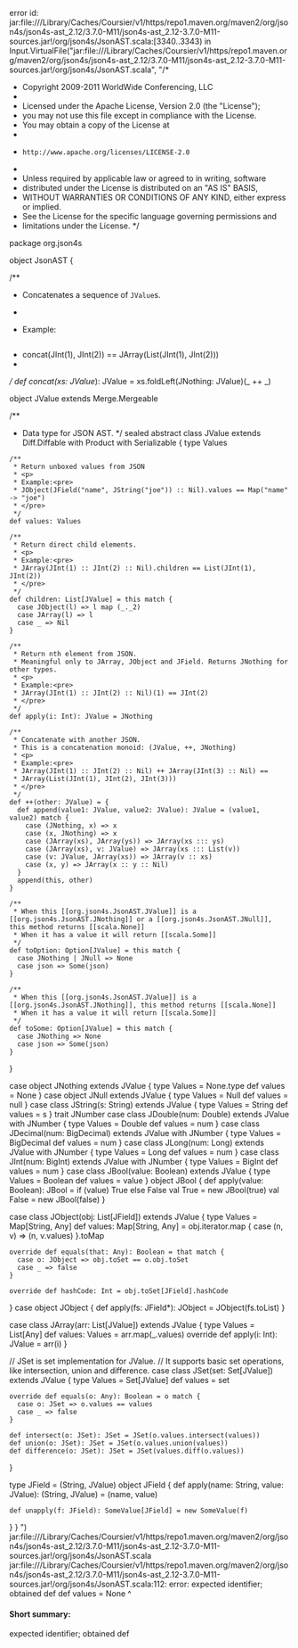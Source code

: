error id: jar:file://<HOME>/Library/Caches/Coursier/v1/https/repo1.maven.org/maven2/org/json4s/json4s-ast_2.12/3.7.0-M11/json4s-ast_2.12-3.7.0-M11-sources.jar!/org/json4s/JsonAST.scala:[3340..3343) in Input.VirtualFile("jar:file://<HOME>/Library/Caches/Coursier/v1/https/repo1.maven.org/maven2/org/json4s/json4s-ast_2.12/3.7.0-M11/json4s-ast_2.12-3.7.0-M11-sources.jar!/org/json4s/JsonAST.scala", "/*
 * Copyright 2009-2011 WorldWide Conferencing, LLC
 *
 * Licensed under the Apache License, Version 2.0 (the "License");
 * you may not use this file except in compliance with the License.
 * You may obtain a copy of the License at
 *
 *     http://www.apache.org/licenses/LICENSE-2.0
 *
 * Unless required by applicable law or agreed to in writing, software
 * distributed under the License is distributed on an "AS IS" BASIS,
 * WITHOUT WARRANTIES OR CONDITIONS OF ANY KIND, either express or implied.
 * See the License for the specific language governing permissions and
 * limitations under the License.
 */

package org.json4s

object JsonAST {

  /**
   * Concatenates a sequence of <code>JValue</code>s.
   * <p>
   * Example:<pre>
   * concat(JInt(1), JInt(2)) == JArray(List(JInt(1), JInt(2)))
   * </pre>
   */
  def concat(xs: JValue*): JValue = xs.foldLeft(JNothing: JValue)(_ ++ _)

  object JValue extends Merge.Mergeable

  /**
   * Data type for JSON AST.
   */
  sealed abstract class JValue extends Diff.Diffable with Product with Serializable {
    type Values

    /**
     * Return unboxed values from JSON
     * <p>
     * Example:<pre>
     * JObject(JField("name", JString("joe")) :: Nil).values == Map("name" -> "joe")
     * </pre>
     */
    def values: Values

    /**
     * Return direct child elements.
     * <p>
     * Example:<pre>
     * JArray(JInt(1) :: JInt(2) :: Nil).children == List(JInt(1), JInt(2))
     * </pre>
     */
    def children: List[JValue] = this match {
      case JObject(l) => l map (_._2)
      case JArray(l) => l
      case _ => Nil
    }

    /**
     * Return nth element from JSON.
     * Meaningful only to JArray, JObject and JField. Returns JNothing for other types.
     * <p>
     * Example:<pre>
     * JArray(JInt(1) :: JInt(2) :: Nil)(1) == JInt(2)
     * </pre>
     */
    def apply(i: Int): JValue = JNothing

    /**
     * Concatenate with another JSON.
     * This is a concatenation monoid: (JValue, ++, JNothing)
     * <p>
     * Example:<pre>
     * JArray(JInt(1) :: JInt(2) :: Nil) ++ JArray(JInt(3) :: Nil) ==
     * JArray(List(JInt(1), JInt(2), JInt(3)))
     * </pre>
     */
    def ++(other: JValue) = {
      def append(value1: JValue, value2: JValue): JValue = (value1, value2) match {
        case (JNothing, x) => x
        case (x, JNothing) => x
        case (JArray(xs), JArray(ys)) => JArray(xs ::: ys)
        case (JArray(xs), v: JValue) => JArray(xs ::: List(v))
        case (v: JValue, JArray(xs)) => JArray(v :: xs)
        case (x, y) => JArray(x :: y :: Nil)
      }
      append(this, other)
    }

    /**
     * When this [[org.json4s.JsonAST.JValue]] is a [[org.json4s.JsonAST.JNothing]] or a [[org.json4s.JsonAST.JNull]], this method returns [[scala.None]]
     * When it has a value it will return [[scala.Some]]
     */
    def toOption: Option[JValue] = this match {
      case JNothing | JNull => None
      case json => Some(json)
    }

    /**
     * When this [[org.json4s.JsonAST.JValue]] is a [[org.json4s.JsonAST.JNothing]], this method returns [[scala.None]]
     * When it has a value it will return [[scala.Some]]
     */
    def toSome: Option[JValue] = this match {
      case JNothing => None
      case json => Some(json)
    }
  }

  case object JNothing extends JValue {
    type Values = None.type
    def values = None
  }
  case object JNull extends JValue {
    type Values = Null
    def values = null
  }
  case class JString(s: String) extends JValue {
    type Values = String
    def values = s
  }
  trait JNumber
  case class JDouble(num: Double) extends JValue with JNumber {
    type Values = Double
    def values = num
  }
  case class JDecimal(num: BigDecimal) extends JValue with JNumber {
    type Values = BigDecimal
    def values = num
  }
  case class JLong(num: Long) extends JValue with JNumber {
    type Values = Long
    def values = num
  }
  case class JInt(num: BigInt) extends JValue with JNumber {
    type Values = BigInt
    def values = num
  }
  case class JBool(value: Boolean) extends JValue {
    type Values = Boolean
    def values = value
  }
  object JBool {
    def apply(value: Boolean): JBool = if (value) True else False
    val True = new JBool(true)
    val False = new JBool(false)
  }

  case class JObject(obj: List[JField]) extends JValue {
    type Values = Map[String, Any]
    def values: Map[String, Any] = obj.iterator.map { case (n, v) => (n, v.values) }.toMap

    override def equals(that: Any): Boolean = that match {
      case o: JObject => obj.toSet == o.obj.toSet
      case _ => false
    }

    override def hashCode: Int = obj.toSet[JField].hashCode
  }
  case object JObject {
    def apply(fs: JField*): JObject = JObject(fs.toList)
  }

  case class JArray(arr: List[JValue]) extends JValue {
    type Values = List[Any]
    def values: Values = arr.map(_.values)
    override def apply(i: Int): JValue = arr(i)
  }

  // JSet is set implementation for JValue.
  // It supports basic set operations, like intersection, union and difference.
  case class JSet(set: Set[JValue]) extends JValue {
    type Values = Set[JValue]
    def values = set

    override def equals(o: Any): Boolean = o match {
      case o: JSet => o.values == values
      case _ => false
    }

    def intersect(o: JSet): JSet = JSet(o.values.intersect(values))
    def union(o: JSet): JSet = JSet(o.values.union(values))
    def difference(o: JSet): JSet = JSet(values.diff(o.values))

  }

  type JField = (String, JValue)
  object JField {
    def apply(name: String, value: JValue): (String, JValue) = (name, value)

    def unapply(f: JField): SomeValue[JField] = new SomeValue(f)
  }
}
")
jar:file://<HOME>/Library/Caches/Coursier/v1/https/repo1.maven.org/maven2/org/json4s/json4s-ast_2.12/3.7.0-M11/json4s-ast_2.12-3.7.0-M11-sources.jar!/org/json4s/JsonAST.scala
jar:file://<HOME>/Library/Caches/Coursier/v1/https/repo1.maven.org/maven2/org/json4s/json4s-ast_2.12/3.7.0-M11/json4s-ast_2.12-3.7.0-M11-sources.jar!/org/json4s/JsonAST.scala:112: error: expected identifier; obtained def
    def values = None
    ^
#### Short summary: 

expected identifier; obtained def